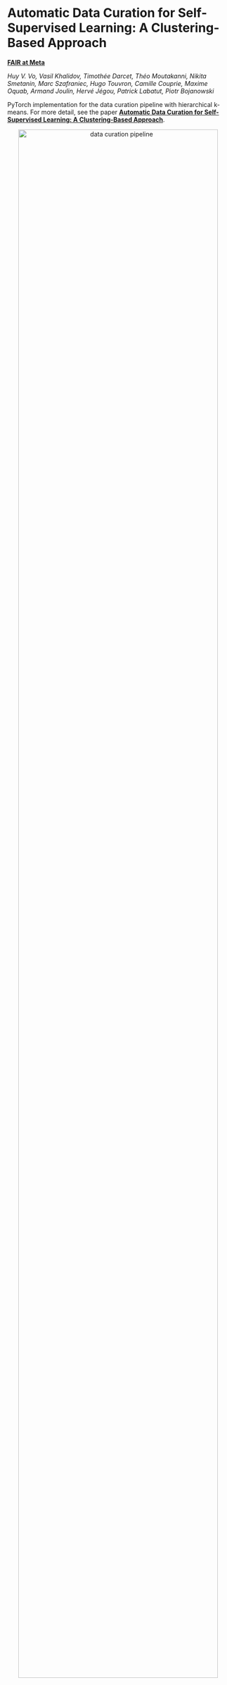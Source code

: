 # Automatic Data Curation for Self-Supervised Learning: A Clustering-Based Approach

**[FAIR at Meta](https://ai.facebook.com/research/)**

*Huy V. Vo,
Vasil Khalidov,
Timothée Darcet,
Théo Moutakanni,
Nikita Smetanin,
Marc Szafraniec,
Hugo Touvron,
Camille Couprie,
Maxime Oquab,
Armand Joulin,
Hervé Jégou,
Patrick Labatut,
Piotr Bojanowski*

PyTorch implementation for the data curation pipeline with hierarchical k-means. For more detail, see the paper **[Automatic Data Curation for Self-Supervised Learning: A Clustering-Based Approach](https://arxiv.org/abs/2405.15613)**.

<p align="center">
  <img width="95%" alt="data curation pipeline" src="images/curation_pipeline.png">
</p> 

## Contents
- [Installation](#installation)
- [Running hierarchical k-means](#running-hierarchical-k-means)
  * [On small data](#on-small-data)
  * [On large data](#on-large-data)
- [Notebook](#notebook)
- [Contributing](#contributing)
- [License](#license)
- [Citation](#citation)

## Installation
```
git clone git@github.com:facebookresearch/ssl-data-curation.git
cd ssl-data-curation
conda create -n ssl-data-curation python=3.10
conda activate ssl-data-curation
pip install -r requirements.txt
```

## Running hierarchical k-means
### On small data
We provide below an example of a 2-level hierarchical k-means on a small toy random dataset. We first run hierarchical k-means on the toy dataset then sample 1000 points from it with hierarchical sampling. A visualisation is provided in [vis/notebook.ipynb](vis/notebook.ipynb).
```
import torch
import numpy as np

from src.clusters import HierarchicalCluster
from src import (
  hierarchical_kmeans_gpu as hkmg,
  hierarchical_sampling as hs
)

def make_ring(n, rmin, rmax):
    r = np.random.rand(n) * (rmax - rmin) + rmin
    alpha = np.random.rand(n) * 2 * np.pi
    return np.vstack([r * np.cos(alpha), r * np.sin(alpha)]).T

data = np.concatenate([
    make_ring(20000, 0.7, 1.0) + np.array([-2.2, 1.]),
    make_ring(200, 0.7, 1.0) + np.array([0., 1.]),
    make_ring(1000, 0.7, 1.0) + np.array([2.2, 1.]),
    make_ring(500, 0.7, 1.0) + np.array([-1.2, 0.2]),
    make_ring(8000, 0.7, 1.0) + np.array([1.2, 0.2]),
])

clusters = hkmg.hierarchical_kmeans_with_resampling(
  data=torch.tensor(data, device="cuda", dtype=torch.float32),
  n_clusters=[1000, 300],
  n_levels=2,
  sample_sizes=[15, 2],
  verbose=False,
)

cl = HierarchicalCluster.from_dict(clusters)
sampled_indices = hs.hierarchical_sampling(cl, target_size=1000)
```

<p align="center">
  <img width="95%" alt="data curation pipeline" src="images/toy_example.png">
</p> 

### On large data
To launch hierarchical k-means on large data, we need to prepare a config file. We provide below an example illustrating how to launch a 2-level hierarchical k-means on random embeddings with config in [configs/2levels_random_embeddings.yaml](configs/2levels_random_embeddings.yaml).
```
# Prepare the experiment
cd ssl-data-curation
mkdir -p data
cd scripts
python -c 'import numpy as np; np.save( "../data/100k_random.npy", np.random.randn(100000,256))'
python hierarchical_kmeans_launcher.py \
  --exp_dir ../data/2levels_random_embeddings \
  --embeddings_path ../data/100k_random.npy \
  --config_file ../configs/2levels_random_embeddings.yaml

cd ../data/2levels_random_embeddings
# Launch with slurm
bash launcher.sh
# Launch locally if only 1 node is used
# bash local_launcher.sh

cd ssl-data-curation/scripts
# Sampled indices will be saved in ssl-data-curation/data/2levels_random_embeddings/curated_datasets
PYTHONPATH=.. python run_hierarchical_sampling.py \
  --clustering_path ../data/2levels_random_embeddings \
  --target_size 20000 \
  --save
```

We also  provide the config used for our web-based image data pool in [configs/4levels_web_based_images.yaml](configs/4levels_web_based_images.yaml). 

## Notebook
We provide a [notebook](vis/notebook.ipynb) to reproduce visualizations in the paper and show additional examples. 

## Contributing
See [contributing](CONTRIBUTING.md) and the [code of conduct](CODE_OF_CONDUCT.md).

## License
This code is CC-BY-NC 4.0 licensed, as found in [LICENSE](LICENSE).

## Citation
If you find our work useful, please consider giving a star and a citation:
```
@article{vo2024automatic,
  title={Automatic Data Curation for Self-Supervised Learning: A Clustering-Based Approach},
  author={Vo, Huy V. and Khalidov, Vasil and Darcet, Timoth{\'e}e and Moutakanni, Th{\'e}o and Smetanin, Nikita and Szafraniec, Marc and Touvron, Hugo and Couprie, Camille and Oquab, Maxime and Joulin, Armand and Jégou, Hervé and Labatut, Patrick and Bojanowski, Piotr},
  journal={arXiv:2405.15613},
  year={2024},
}
```